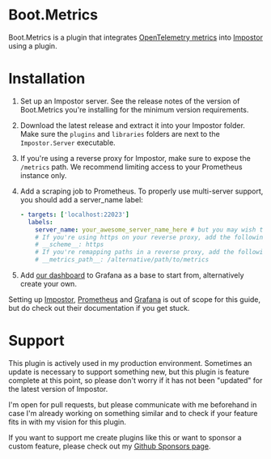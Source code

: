 # Boot.Metrics

Boot.Metrics is a plugin that integrates [OpenTelemetry metrics](https://github.com/open-telemetry/opentelemetry-dotnet) into [Impostor](https://github.com/Impostor/Impostor) using a plugin.


# Installation

1. Set up an Impostor server. See the release notes of the version of Boot.Metrics you're installing for the minimum version requirements.
2. Download the latest release and extract it into your Impostor folder. Make sure the `plugins` and `libraries` folders are next to the `Impostor.Server` executable. 
3. If you're using a reverse proxy for Impostor, make sure to expose the `/metrics` path. We recommend limiting access to your Prometheus instance only.
4. Add a scraping job to Prometheus. To properly use multi-server support, you should add a server_name label:

    ```yml
    - targets: ['localhost:22023']
      labels:
        server_name: your_awesome_server_name_here # but you may wish to keep it short
        # If you're using https on your reverse proxy, add the following line.
        # __scheme__: https
        # If you're remapping paths in a reverse proxy, add the following line:
        # __metrics_path__: /alternative/path/to/metrics
    ```

5. Add [our dashboard](https://github.com/miniduikboot/Boot.Metrics/blob/main/resources/dashboard.json) to Grafana as a base to start from, alternatively create your own.

Setting up [Impostor](https://github.com/Impostor/Impostor/tree/master/docs), [Prometheus](https://prometheus.io/docs/introduction/overview/) and [Grafana](https://grafana.com/docs/grafana/latest/) is out of scope for this guide, but do check out their documentation if you get stuck.

# Support

This plugin is actively used in my production environment. Sometimes an update is necessary to support something new, but this plugin is feature complete at this point, so please don't worry if it has not been "updated" for the latest version of Impostor.

I'm open for pull requests, but please communicate with me beforehand in case I'm already working on something similar and to check if your feature fits in with my vision for this plugin.

If you want to support me create plugins like this or want to sponsor a custom feature, please check out my [Github Sponsors page](https://github.com/sponsors/miniduikboot).

